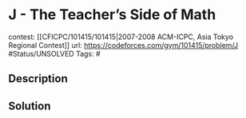 # J - The Teacher’s Side of Math

contest: [[CFICPC/101415/101415|2007-2008 ACM-ICPC, Asia Tokyo Regional Contest]]
url: https://codeforces.com/gym/101415/problem/J
#Status/UNSOLVED
Tags: #

## Description

## Solution

